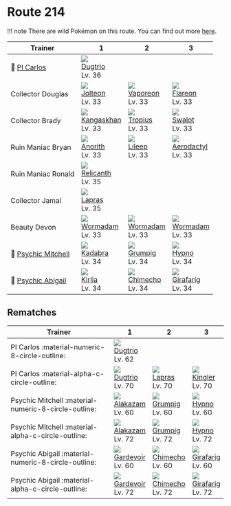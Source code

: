 # Route 214

!!! note
    There are wild Pokémon on this route. You can find out more [here](../../wild_pokemon/route_214/).


Trainer                                 | 1                                  | 2                                | 3
---                                     | ---                                | ---                              | ---
:repeat: [PI Carlos](#rematches)        | ![][051]<br>[Dugtrio]<br>Lv. 36    | &nbsp;                           | &nbsp;
Collector Douglas                       | ![][135]<br>[Jolteon]<br>Lv. 33    | ![][134]<br>[Vaporeon]<br>Lv. 33 | ![][136]<br>[Flareon]<br>Lv. 33
Collector Brady                         | ![][115]<br>[Kangaskhan]<br>Lv. 33 | ![][357]<br>[Tropius]<br>Lv. 33  | ![][317]<br>[Swalot]<br>Lv. 33
Ruin Maniac Bryan                       | ![][347]<br>[Anorith]<br>Lv. 33    | ![][345]<br>[Lileep]<br>Lv. 33   | ![][142]<br>[Aerodactyl]<br>Lv. 33
Ruin Maniac Ronald                      | ![][369]<br>[Relicanth]<br>Lv. 35  | &nbsp;                           | &nbsp;
Collector Jamal                         | ![][131]<br>[Lapras]<br>Lv. 35     | &nbsp;                           | &nbsp;
Beauty Devon                            | ![][413]<br>[Wormadam]<br>Lv. 33   | ![][413]<br>[Wormadam]<br>Lv. 33 | ![][413]<br>[Wormadam]<br>Lv. 33
:repeat: [Psychic Mitchell](#rematches) | ![][064]<br>[Kadabra]<br>Lv. 34    | ![][326]<br>[Grumpig]<br>Lv. 34  | ![][097]<br>[Hypno]<br>Lv. 34
:repeat: [Psychic Abigail](#rematches)  | ![][281]<br>[Kirlia]<br>Lv. 34     | ![][358]<br>[Chimecho]<br>Lv. 34 | ![][203]<br>[Girafarig]<br>Lv. 34

## Rematches

Trainer                                              | 1                                 | 2                                | 3
---                                                  | ---                               | ---                              | ---
PI Carlos :material-numeric-8-circle-outline:        | ![][051]<br>[Dugtrio]<br>Lv. 62   | &nbsp;                           | &nbsp;
PI Carlos :material-alpha-c-circle-outline:          | ![][051]<br>[Dugtrio]<br>Lv. 70   | ![][131]<br>[Lapras]<br>Lv. 70   | ![][099]<br>[Kingler]<br>Lv. 70
Psychic Mitchell :material-numeric-8-circle-outline: | ![][065]<br>[Alakazam]<br>Lv. 60  | ![][326]<br>[Grumpig]<br>Lv. 60  | ![][097]<br>[Hypno]<br>Lv. 60
Psychic Mitchell :material-alpha-c-circle-outline:   | ![][065]<br>[Alakazam]<br>Lv. 72  | ![][326]<br>[Grumpig]<br>Lv. 72  | ![][097]<br>[Hypno]<br>Lv. 72
Psychic Abigail :material-numeric-8-circle-outline:  | ![][282]<br>[Gardevoir]<br>Lv. 60 | ![][358]<br>[Chimecho]<br>Lv. 60 | ![][203]<br>[Girafarig]<br>Lv. 60
Psychic Abigail :material-alpha-c-circle-outline:    | ![][282]<br>[Gardevoir]<br>Lv. 72 | ![][358]<br>[Chimecho]<br>Lv. 72 | ![][203]<br>[Girafarig]<br>Lv. 72

[Dugtrio]: ../../pokemons/051/
[Kadabra]: ../../pokemons/064/
[Alakazam]: ../../pokemons/065/
[Hypno]: ../../pokemons/097/
[Kingler]: ../../pokemons/099/
[Kangaskhan]: ../../pokemons/115/
[Lapras]: ../../pokemons/131/
[Vaporeon]: ../../pokemons/134/
[Jolteon]: ../../pokemons/135/
[Flareon]: ../../pokemons/136/
[Aerodactyl]: ../../pokemons/142/
[Girafarig]: ../../pokemons/203/
[Kirlia]: ../../pokemons/281/
[Gardevoir]: ../../pokemons/282/
[Swalot]: ../../pokemons/317/
[Grumpig]: ../../pokemons/326/
[Lileep]: ../../pokemons/345/
[Anorith]: ../../pokemons/347/
[Tropius]: ../../pokemons/357/
[Chimecho]: ../../pokemons/358/
[Relicanth]: ../../pokemons/369/
[Wormadam]: ../../pokemons/413/
[051]: ../img/pokemon/051.png
[064]: ../img/pokemon/064.png
[065]: ../img/pokemon/065.png
[097]: ../img/pokemon/097.png
[099]: ../img/pokemon/099.png
[115]: ../img/pokemon/115.png
[131]: ../img/pokemon/131.png
[134]: ../img/pokemon/134.png
[135]: ../img/pokemon/135.png
[136]: ../img/pokemon/136.png
[142]: ../img/pokemon/142.png
[203]: ../img/pokemon/203.png
[281]: ../img/pokemon/281.png
[282]: ../img/pokemon/282.png
[317]: ../img/pokemon/317.png
[326]: ../img/pokemon/326.png
[345]: ../img/pokemon/345.png
[347]: ../img/pokemon/347.png
[357]: ../img/pokemon/357.png
[358]: ../img/pokemon/358.png
[369]: ../img/pokemon/369.png
[413]: ../img/pokemon/413.png
